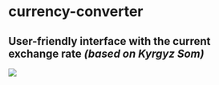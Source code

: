 # currency-converter
## User-friendly interface with the current exchange rate *(based on Kyrgyz Som)*
![](https://imgur.com/bgiwzKD.jpg)

